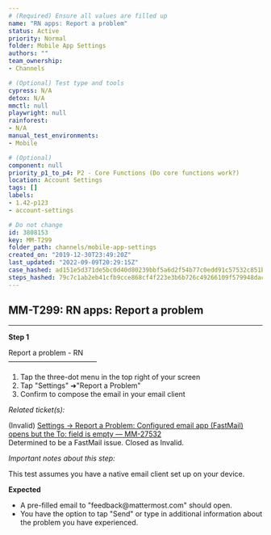 ```yaml
---
# (Required) Ensure all values are filled up
name: "RN apps: Report a problem"
status: Active
priority: Normal
folder: Mobile App Settings
authors: ""
team_ownership: 
- Channels

# (Optional) Test type and tools
cypress: N/A
detox: N/A
mmctl: null
playwright: null
rainforest: 
- N/A
manual_test_environments: 
- Mobile

# (Optional)
component: null
priority_p1_to_p4: P2 - Core Functions (Do core functions work?)
location: Account Settings
tags: []
labels: 
- 1.42-p123
- account-settings

# Do not change
id: 3808153
key: MM-T299
folder_path: channels/mobile-app-settings
created_on: "2019-12-30T23:49:20Z"
last_updated: "2022-09-09T20:29:15Z"
case_hashed: ad151e5d371de5bc0d40d80239bbf5a6d2f54b77c0edd91c57532c851bce4c8826fc5573f0a31e1d71bdf409dc76bae9
steps_hashed: 79c7c1ab2eb41cfb9cce868cf4f223e3b6b726c49266109f579948dacacd8e6bf0cfd0e0dd033cb3feee92e60a46549f
---
```


## MM-T299: RN apps: Report a problem

---

**Step 1**

Report a problem - RN\
–––––––––––––––––––––––––

1. Tap the three-dot menu in the top right of your screen
2. Tap "Settings" ➜"Report a Problem"
3. Confirm to compose the email in your email client

_Related ticket(s):_

(Invalid) [Settings -> Report a Problem: Configured email app (FastMail) opens but the To: field is empty — MM-27532](https://mattermost.atlassian.net/browse/MM-27532)\
Determined to be a FastMail issue. Closed as Invalid.

_Important notes about this step:_

​​​​This test assumes you have a native email client set up on your device.

**Expected**

- A pre-filled email to "feedback\@mattermost.com" should open.
- You have the option to tap "Send" or type in additional information about the problem you have experienced.
